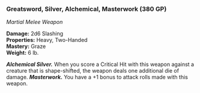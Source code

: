 ### Greatsword, Silver, Alchemical, Masterwork (380 GP)
*Martial Melee Weapon*  

**Damage:** 2d6 Slashing  
**Properties:** Heavy, Two-Handed  
**Mastery:** Graze  
**Weight:** 6 lb.

***Alchemical Silver.*** When you score a Critical Hit with this weapon against a creature that is shape-shifted, the weapon deals one additional die of damage.
***Masterwork.*** You have a +1 bonus to attack rolls made with this weapon.